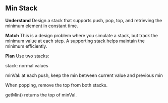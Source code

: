 ## Min Stack
**Understand**
Design a stack that supports push, pop, top, and retrieving the minimum element in constant time.

**Match**
This is a design problem where you simulate a stack, but track the minimum value at each step. A supporting stack helps maintain the minimum efficiently.

**Plan**
Use two stacks:

stack: normal values

minVal: at each push, keep the min between current value and previous min

When popping, remove the top from both stacks.

getMin() returns the top of minVal.

